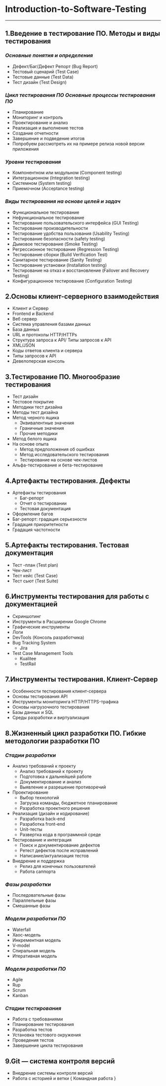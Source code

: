 # Introduction-to-Software-Testing
***

## 1.Введение в тестирование ПО. Методы и виды тестирования 

### _Основные понятия и определения_
* Дефект/Баг/Дефект Репорт (Bug Report)
* Тестовый сценарий (Test Case)
* Тестовые данные (Test Data)
* Тест дизайн (Test Design)

### _Цикл тестирования ПО Основные процессы тестирования ПО_
*	Планирование
*	Мониторинг и контроль
*	Проектирование и анализ
*	Реализация и выполнение тестов
*	Создание отчетности
*	Завершение и подведение итогов
*	Попробуем рассмотреть их на примере релиза новой версии приложения

### _Уровни тестирования_
* Компонентном или модульном (Component testing)
* Интеграционном (Integration testing)
* Системном (System testing)
* Приемочном (Acceptance testing)

### _Виды тестирования на основе целей и задач_
* Функциональное тестирование
* Нефункциональное тестирование
* Тестирование пользовательского интерфейса (GUI Testing)
* Тестирование производительности
* Тестирование удобства пользования (Usability Testing)
* Тестирование безопасности (safety testing)
* Дымовое тестирование (Smoke Testing)
* Регрессионное тестирование (Regression Testing)
* Тестирование сборки (Build Verification Test)
* Санитарное тестирование (Sanity Testing)
* Тестирование установки (Installation testing)
* Тестирование на отказ и восстановление (Failover and Recovery Testing)
* Конфигурационное тестирование (Configuration Testing)

## 2.Основы клиент-серверного взаимодействия
* Клиент и Сервер
* Frontend и Backend
* Веб сервер
* Система управления базами данных
* База данных
* URL и протоколы HTTP/HTTPs
* Структура запроса к API/ Типы запросов к API
* XML/JSON 
* Коды ответов клиента и сервера
* Типы запросов к API
* Девелоперская консоль

## 3.Тестирование ПО. Многообразие тестирования
* Тест дизайн
* Тестовое покрытие
* Методики тест дизайна
* Методы тест дизайна
* Метод черного ящика
  - Эквивалентные значения
  - Граничные значения
  - Прочие методики
* Метод белого ящика
* На основе опыта
  - Метод предположения об ошибках
  - Метод исследовательского тестирования
  - Тестирование на основе чек-листов
* Альфа-тестирование и бета-тестирование

## 4.Артефакты тестирования. Дефекты
* Артефакты тестирования
  - Баг-репорт
  - Отчет о тестировании
  - Тестовая документация
* Оформление багов
* Баг-репорт: градация серьезности
* Градация приоритетности
* Градация частотности

## 5.Артефакты тестирования. Тестовая документация
* Тест -план (Test plan)
* Чек-лист
* Тест кейс (Test Case)
* Тест сьют (Test Suite)

## 6.Инструменты тестирования для работы с документацией
* Скриншотинг
* Инструменты в Расширении Google Chrome
* Графические инструменты
* Логи
* DevTools (Консоль разработчика)
* Bug Tracking System
  - Jira
* Test Case Management Tools
  - Kualitee
  - TestRail

## 7.Инструменты тестирования. Клиент-Сервер
* Особенности тестирования клиент-сервера
* Основы тестирования API
* Инструменты мониторинга HTTP/HTTPS-трафика
* Основы нагрузочного тестирования
* Базы данных и SQL
* Среды разработки и виртуализация

## 8.Жизненный цикл разработки ПО. Гибкие методологии разработки ПО

### _Стадии разработки_
* Анализ требований к проекту
  - Анализ требований к проекту
  - Подготовка к дальнейшей работе
  - Документирование и анализ
  - Выявление и разрешение противоречий
* Проектирование
  - Выбор технологий
  - Загрузка команды, бюджетное планирование
  - Разработка проектного решения
* Реализация (дизайн и кодирование)
  - Разработка back-end
  - Разработка front-end
  - Unit-тесты
  - Развертка кода в программной среде
* Тестирование и интеграция
  - Поиск и документирование дефектов
  - Ретест дефектов после исправлений
  - Написание/актуализация тестов
* Внедрение и поддержка
  - Релиз для конечных пользователей
  - Работа саппорта

### _Фазы разработки_
* Последовательные фазы
* Параллельные фазы
* Смешанные фазы

### _Модели разработки ПО_
* Waterfall
* Хаос-модель
* Инкрементная модель
* V-model
* Спиральная модель
* Итеративная модель

### _Модели разработки ПО_
* Agile
* Rup
* Scrum
* Kanban

### _Стадии тестирования_
* Работа с требованиями
* Планирование тестирования
* Разработка тестов
* Установка тестового окружения
* Проведения тестов
* Завершение цикла тестирования


## 9.Git — система контроля версий

* Внедрение системы контроля версий
* Работа с историей и ветки
{ Командная работа }
